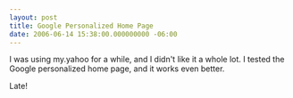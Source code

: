 ```yaml
---
layout: post
title: Google Personalized Home Page
date: 2006-06-14 15:38:00.000000000 -06:00
---
```

I was using my.yahoo for a while, and I didn't like it a whole lot.  I tested the Google personalized home page, and it works even better.

Late!
